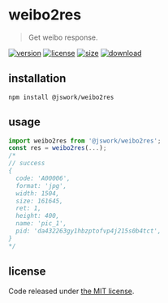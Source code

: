 # weibo2res
> Get weibo response.

[![version][version-image]][version-url]
[![license][license-image]][license-url]
[![size][size-image]][size-url]
[![download][download-image]][download-url]

## installation
```shell
npm install @jswork/weibo2res
```

## usage
```js
import weibo2res from '@jswork/weibo2res';
const res = weibo2res(...);
/*
// success
{
  code: 'A00006',
  format: 'jpg',
  width: 1504,
  size: 161645,
  ret: 1,
  height: 400,
  name: 'pic_1',
  pid: 'da432263gy1hbzptofvp4j215s0b4tct',
}
*/
```

## license
Code released under [the MIT license](https://github.com/afeiship/weibo2res/blob/master/LICENSE.txt).

[version-image]: https://img.shields.io/npm/v/@jswork/weibo2res
[version-url]: https://npmjs.org/package/@jswork/weibo2res

[license-image]: https://img.shields.io/npm/l/@jswork/weibo2res
[license-url]: https://github.com/afeiship/weibo2res/blob/master/LICENSE.txt

[size-image]: https://img.shields.io/bundlephobia/minzip/@jswork/weibo2res
[size-url]: https://github.com/afeiship/weibo2res/blob/master/dist/weibo2res.min.js

[download-image]: https://img.shields.io/npm/dm/@jswork/weibo2res
[download-url]: https://www.npmjs.com/package/@jswork/weibo2res
